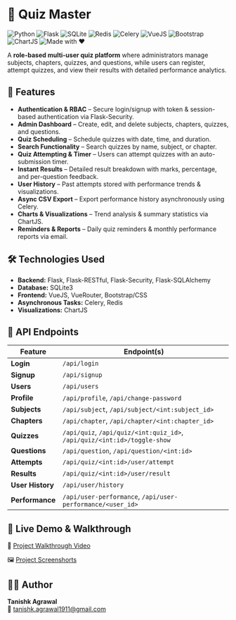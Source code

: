 # 🧩 Quiz Master 

![Python](https://img.shields.io/badge/Python-3.10-blue?logo=python)
![Flask](https://img.shields.io/badge/Backend-Flask-lightgrey?logo=flask)
![SQLite](https://img.shields.io/badge/SQLite3-Database-lightblue?logo=sqlite)
![Redis](https://img.shields.io/badge/Cache-Redis-D92B2B?logo=redis)
![Celery](https://img.shields.io/badge/Tasks-Celery-37814A?logo=celery)
![VueJS](https://img.shields.io/badge/Frontend-Vue.js-4FC08D?logo=vue.js)
![Bootstrap](https://img.shields.io/badge/Bootstrap-5.0-blueviolet?logo=bootstrap)
![ChartJS](https://img.shields.io/badge/Charts-Chart.js-FF6384?logo=chart.js)
![Made with ❤️](https://img.shields.io/badge/Made%20with-%E2%9D%A4-red)

A **role-based multi-user quiz platform** where administrators manage subjects, chapters, quizzes, and questions, while users can register, attempt quizzes, and view their results with detailed performance analytics. 



## 📌 Features

- **Authentication & RBAC** – Secure login/signup with token & session-based authentication via Flask-Security.  
- **Admin Dashboard** – Create, edit, and delete subjects, chapters, quizzes, and questions.  
- **Quiz Scheduling** – Schedule quizzes with date, time, and duration.  
- **Search Functionality** – Search quizzes by name, subject, or chapter.  
- **Quiz Attempting & Timer** – Users can attempt quizzes with an auto-submission timer.  
- **Instant Results** – Detailed result breakdown with marks, percentage, and per-question feedback.  
- **User History** – Past attempts stored with performance trends & visualizations.  
- **Async CSV Export** – Export performance history asynchronously using Celery.  
- **Charts & Visualizations** – Trend analysis & summary statistics via ChartJS.  
- **Reminders & Reports** – Daily quiz reminders & monthly performance reports via email.  



## 🛠️ Technologies Used

- **Backend:** Flask, Flask-RESTful, Flask-Security, Flask-SQLAlchemy  
- **Database:** SQLite3  
- **Frontend:** VueJS, VueRouter, Bootstrap/CSS  
- **Asynchronous Tasks:** Celery, Redis  
- **Visualizations:** ChartJS  



## 🔗 API Endpoints

| Feature            | Endpoint(s) |
|---------------------|-------------|
| **Login**           | `/api/login` |
| **Signup**          | `/api/signup` |
| **Users**           | `/api/users` |
| **Profile**         | `/api/profile`, `/api/change-password` |
| **Subjects**        | `/api/subject`, `/api/subject/<int:subject_id>` |
| **Chapters**        | `/api/chapter`, `/api/chapter/<int:chapter_id>` |
| **Quizzes**         | `/api/quiz`, `/api/quiz/<int:quiz_id>`, `/api/quiz/<int:id>/toggle-show` |
| **Questions**       | `/api/question`, `/api/question/<int:id>` |
| **Attempts**        | `/api/quiz/<int:id>/user/attempt` |
| **Results**         | `/api/quiz/<int:id>/user/result` |
| **User History**    | `/api/user/history` |
| **Performance**     | `/api/user-performance`, `/api/user-performance/<user_id>` |


## 🚀 Live Demo & Walkthrough

🎥 [Project Walkthrough Video](https://drive.google.com/file/d/17LolM1Y_JA_X1D-XXQc0wMUdI69nRSRs/view?usp=sharing)

🖼️ [Project Screenshorts](https://drive.google.com/drive/folders/16Yi6XYsZCR-36R2yPZCqIvIXhzHL-0PG?usp=sharing)



## 👨‍💻 Author

**Tanishk Agrawal**  
📧 [tanishk.agrawal1911@gmail.com](mailto:tanishk.agrawal1911@gmail.com) 
